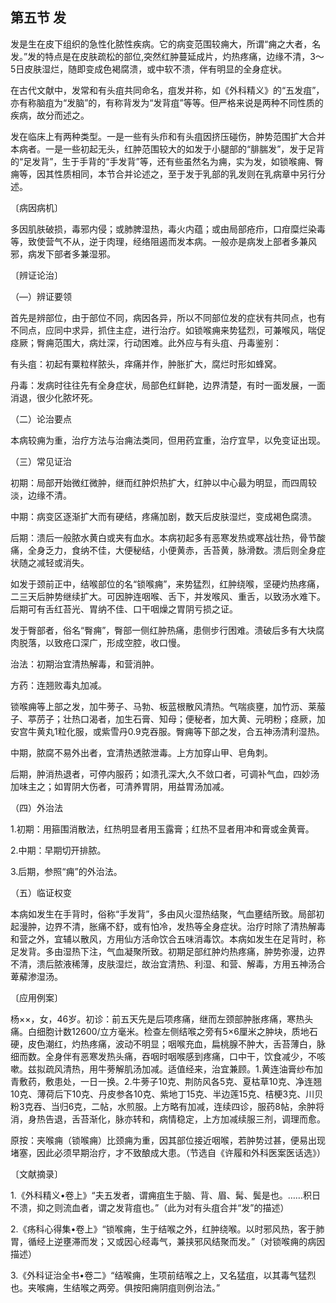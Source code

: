 ## 第五节 发

发是生在皮下组织的急性化脓性疾病。它的病变范围较痈大，所谓“痈之大者，名发。”发的特点是在皮肤疏松的部位,突然红肿蔓延成片，灼热疼痛，边缘不清，3〜5日皮肤湿烂，随即变成色褐腐溃，或中软不溃，伴有明显的全身症状。

在古代文献中，发常和有头疽共同命名，疽发并称，如《外科精义》的“五发疽”，亦有称脑疽为“发脑”的，有称背发为“发背疽”等等。但严格来说是两种不同性质的疾病，故分而述之。

发在临床上有两种类型。一是一些有头疖和有头疽因挤压碰伤，肿势范围扩大合并本病者。一是一些初起无头，红肿范围较大的如发于小腿部的“腓腨发”，发于足背的“足发背”，生于手背的“手发背”等，还有些虽然名为痈，实为发，如锁喉痈、臀痈等，因其性质相同，本节合并论述之，至于发于乳部的乳发则在乳病章中另行分述。

〔病因病机〕

多因肌肤破损，毒邪内侵；或肺脾湿热，毒火内蕴；或由局部疮疖，口疳糜烂染毒等，致使营气不从，逆于肉理，经络阻遏而发本病。一般亦是病发上部者多兼风邪，病发下部者多兼湿邪。

〔辨证论治〕

（—）辨证要领

首先是辨部位，由于部位不同，病因各异，所以不同部位发的症状有共同点，也有不同点，应同中求异，抓住主症，进行治疗。如锁喉痈来势猛烈，可兼喉风，喘促痉厥；臀痈范围大，病灶深，行动困难。此外应与有头疽、丹毒鉴别：

有头疽：初起有粟粒样脓头，痒痛并作，肿胀扩大，腐烂时形如蜂窝。

丹毒：发病时往往先有全身症状，局部色红鲜艳，边界清楚，有时一面发展，一面消退，很少化脓坏死。

（二）论治要点

本病较痈为重，治疗方法与治痈法类同，但用药宜重，治疗宜早，以免变证出现。

（三）常见证治

初期：局部开始微红微肿，继而红肿炽热扩大，红肿以中心最为明显，而四周较淡，边缘不清。

中期：病变区逐渐扩大而有硬结，疼痛加剧，数天后皮肤湿烂，变成褐色腐溃。

后期：溃后一般脓水黄白或夹有血水。本病初起多有恶寒发热或寒战壮热，骨节酸痛，全身乏力，食纳不佳，大便秘结，小便黄赤，舌苔黄，脉滑数。溃后则全身症状随之减轻或消失。

如发于颈前正中，结喉部位的名“锁喉痈”，来势猛烈，红肿绕喉，坚硬灼热疼痛，二三天后肿势继续扩大。可因肿连咽喉、舌下，并发喉风、重舌，以致汤水难下。后期可有舌红苔光、胃纳不佳、口干咽燥之胃阴亏损之证。

发于臀部者，俗名“臀痈”，臀部一侧红肿热痛，患侧步行困难。溃破后多有大块腐肉脱落，以致疮口深广，形成空腔，收口慢。

治法：初期治宜清热解毒，和营消肿。

方药：连翘败毒丸加减。

锁喉痈等上部之发，加牛蒡子、马勃、板蓝根散风清热。气喘痰壅，加竹沥、莱菔子、葶苈子；壮热口渴者，加生石膏、知母；便秘者，加大黄、元明粉；痉厥，加安宫牛黄丸1粒化服，或紫雪丹0.9克吞服。臀痈等下部之发，合五神汤清利湿热。

中期，脓腐不易外出者，宜清热透脓泄毒。上方加穿山甲、皂角刺。

后期，肿消热退者，可停内服药；如溃孔深大,久不敛口者，可调补气血，四妙汤加味主之；如胃阴大伤者，可清养胃阴，用益胃汤加减。

（四）外治法

1.初期：用箍围消散法，红热明显者用玉露膏；红热不显者用冲和膏或金黄膏。

2.中期：早期切开排脓。

3.后期，参照“痈”的外治法。

（五）临证权变

本病如发生在手背时，俗称“手发背”，多由风火湿热结聚，气血壅结所致。局部初起漫肿，边界不清，胀痛不舒，或有怕冷，发热等全身症状。治疗时除了清热解毒和营之外，宜辅以散风，方用仙方活命饮合五味消毒饮。本病如发生在足背时，称足发背。多由湿热下注，气血凝聚所致。初期足部红肿灼热疼痛，肿势弥漫，边界不清，溃后脓液稀薄，皮肤湿烂，故治宜清热、利湿、和营、解毒，方用五神汤合萆薢渗湿汤。

〔应用例案〕

杨××，女，46岁。初诊：前五天先是后项疼痛，继而左颈部肿胀疼痛，寒热头痛。白细胞计数12600/立方毫米。检查左侧结喉之旁有5×6厘米之肿块，质地石硬，皮色潮红，灼热疼痛，波动不明显；咽喉充血，扁桃腺不肿大，舌苔薄白，脉细而数。全身伴有恶寒发热头痛，吞咽时咽喉感到疼痛，口中干，饮食减少，不咳嗽。兹拟疏风清热，用牛蒡解肌汤加减。适值经来，治宜兼顾。1.黄连油膏纱布加青敷药，敷患处，一日一换。2.牛蒡子10克、荆防风各5克、夏枯草10克、净连翘10克、薄荷后下10克、丹皮参各10克、紫地丁15克、半边莲15克、桔梗3克、川贝粉3克吞、当归6克，二帖，水煎服。上方略有加减，连续四诊，服药8帖，余肿将消，身热告退，舌苔渐化，脉亦转和，病情稳定，上方加减续服三剂，调理而愈。

原按：夹喉痈（锁喉痈）比颈痈为重，因其部位接近咽喉，若肿势过甚，便易出现堵塞，因此必须早期治疗，才不致酿成大患。（节选自《许履和外科医案医话选》）

〔文献摘录〕

1.《外科精义•卷上》“夫五发者，谓痈疽生于脑、背、眉、髯、鬓是也。……积日不溃，抑之则流血者，谓之发背疽也。”（此为对有头疽合并“发”的描述）

2.《疡科心得集•卷上》“锁喉痈，生于结喉之外，红肿绕喉。以时邪风热，客于肺胃，循经上逆壅滞而发；又或因心经毒气，兼挟邪风结聚而发。”（对锁喉痈的病因描述）

3.《外科证治全书•卷二》“结喉痈，生项前结喉之上，又名猛疽，以其毒气猛烈也。夹喉痈，生结喉之两旁。俱按阳痈阴疽则例治法。”
